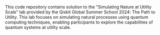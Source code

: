 This code repository contains solution to the "Simulating Nature at Utility Scale" lab provided by the Qiskit Global Summer School 2024: The Path to Utility. This lab focuses on simulating natural processes using quantum computing techniques, enabling participants to explore the capabilities of quantum systems at utility scale.
